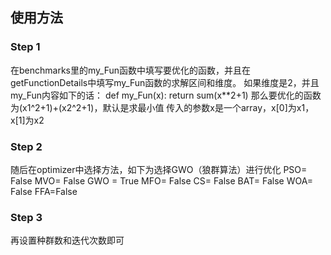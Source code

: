 ## 使用方法
### Step 1
在benchmarks里的my_Fun函数中填写要优化的函数，并且在getFunctionDetails中填写my_Fun函数的求解区间和维度。
如果维度是2，并且my_Fun内容如下的话：
def my_Fun(x):
    return sum(x**2+1)
那么要优化的函数为(x1^2+1)+(x2^2+1)，默认是求最小值
传入的参数x是一个array，x[0]为x1，x[1]为x2
### Step 2
随后在optimizer中选择方法，如下为选择GWO（狼群算法）进行优化
PSO= False
MVO= False
GWO = True
MFO= False
CS= False
BAT= False
WOA= False
FFA=False
### Step 3
再设置种群数和迭代次数即可
